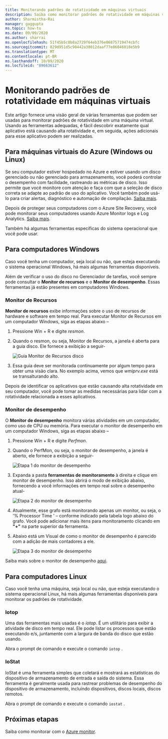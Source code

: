 ```yaml
---
title: Monitorando padrões de rotatividade em máquinas virtuais
description: Saiba como monitorar padrões de rotatividade em máquinas virtuais protegidas usando o Azure Site Recovery
author: Sharmistha-Rai
manager: gaggupta
ms.topic: how-to
ms.date: 09/09/2020
ms.author: sharrai
ms.openlocfilehash: 51f45b5c0b8a2729f64eb376e06875719474cbfc
ms.sourcegitcommit: 829d951d5c90442a38012daaf77e86046018e5b9
ms.translationtype: MT
ms.contentlocale: pt-BR
ms.lasthandoff: 10/09/2020
ms.locfileid: "89663612"
---
```

# <a name="monitoring-churn-patterns-on-virtual-machines"></a>Monitorando padrões de rotatividade em máquinas virtuais

Este artigo fornece uma visão geral de várias ferramentas que podem ser usadas para monitorar padrões de rotatividade em uma máquina virtual. Usando as ferramentas adequadas, é fácil descobrir exatamente qual aplicativo está causando alta rotatividade e, em seguida, ações adicionais para esse aplicativo podem ser realizadas.

## <a name="for-azure-virtual-machines-windows-or-linux"></a>Para máquinas virtuais do Azure (Windows ou Linux)

Se seu computador estiver hospedado no Azure e estiver usando um disco gerenciado ou não gerenciado para armazenamento, você poderá controlar o desempenho com facilidade, rastreando as métricas de disco. Isso permite que você monitore com atenção e faça com que a seleção de disco correta se adapte ao padrão de uso do aplicativo. Você também pode usá-lo para criar alertas, diagnóstico e automação de compilação. [Saiba mais](https://azure.microsoft.com/blog/per-disk-metrics-managed-disks/).

Depois de proteger seus computadores com o Azure Site Recovery, você pode monitorar seus computadores usando Azure Monitor logs e Log Analytics. [Saiba mais](https://docs.microsoft.com/azure/site-recovery/monitor-log-analytics).

Também há algumas ferramentas específicas do sistema operacional que você pode usar.

## <a name="for-windows-machines"></a>Para computadores Windows

Caso você tenha um computador, seja local ou não, que esteja executando o sistema operacional Windows, há mais algumas ferramentas disponíveis.

Além de verificar o uso do disco no Gerenciador de tarefas, você sempre pode consultar o **Monitor de recursos** e o **Monitor de desempenho**. Essas ferramentas já estão presentes em computadores Windows.

### <a name="resource-monitor"></a>Monitor de Recursos

**Monitor de recursos** exibe informações sobre o uso de recursos de hardware e software em tempo real. Para executar Monitor de Recursos em um computador Windows, siga as etapas abaixo –

1. Pressione Win + R e digite _resmon_.
1. Quando o resmon, ou seja, Monitor de Recursos, a janela é aberta para a guia disco. Ele fornece a exibição a seguir-

    ![Guia Monitor de Recursos disco](./media/monitoring-high-churn/resmon-disk-tab.png)

1. Essa guia deve ser monitorada continuamente por algum tempo para obter uma visão clara. No exemplo acima, vemos que _wmiprv.exe_ está se transalturando alto.

Depois de identificar os aplicativos que estão causando alta rotatividade em seu computador, você pode tomar as medidas necessárias para lidar com a rotatividade relacionada a esses aplicativos.

### <a name="performance-monitor"></a>Monitor de desempenho

O **Monitor de desempenho** monitora várias atividades em um computador, como uso de CPU ou memória. Para executar o monitor de desempenho em um computador Windows, siga as etapas abaixo –

1. Pressione Win + R e digite _Perfmon_.
1. Quando o PerfMon, ou seja, o monitor de desempenho, a janela é aberto, ele fornece a exibição a seguir-

    ![Etapa 1 do monitor de desempenho](./media/monitoring-high-churn/perfmon-step1.png)

1. Expanda a pasta **ferramentas de monitoramento** à direita e clique em monitor de desempenho. Isso abrirá o modo de exibição abaixo, fornecendo a você informações em tempo real sobre o desempenho atual-

    ![Etapa 2 do monitor de desempenho](./media/monitoring-high-churn/perfmon-step1.png)

1. Atualmente, esse grafo está monitorando apenas um monitor, ou seja, o '% Processor Time ' – conforme indicado pela tabela logo abaixo do grafo. Você pode adicionar mais itens para monitoramento clicando em **"+"** na parte superior da ferramenta.
1. Abaixo está um Visual de como o monitor de desempenho é parecido com a adição de mais contadores a ele.

    ![Etapa 3 do monitor de desempenho](./media/monitoring-high-churn/perfmon-step3.png)

Saiba mais sobre o monitor de desempenho [aqui](https://docs.microsoft.com/dynamics365/business-central/dev-itpro/administration/monitor-use-performance-monitor-collect-event-trace-data).

## <a name="for-linux-machines"></a>Para computadores Linux

Caso você tenha uma máquina, seja local ou não, que esteja executando o sistema operacional Linux, há mais algumas ferramentas disponíveis para monitorar os padrões de rotatividade.

### <a name="iotop"></a>Iotop

Uma das ferramentas mais usadas é o _iotop_. É um utilitário para exibir a atividade de disco em tempo real. Ele pode listar os processos que estão executando e/s, juntamente com a largura de banda do disco que estão usando.

Abra o prompt de comando e execute o comando `iotop` .

### <a name="iostat"></a>IoStat

IoStat é uma ferramenta simples que coletará e mostrará as estatísticas do dispositivo de armazenamento de entrada e saída do sistema. Essa ferramenta é geralmente usada para rastrear problemas de desempenho do dispositivo de armazenamento, incluindo dispositivos, discos locais, discos remotos.

Abra o prompt de comando e execute o comando `iostat` .

## <a name="next-steps"></a>Próximas etapas

Saiba como monitorar com o [Azure monitor](monitor-log-analytics.md).
